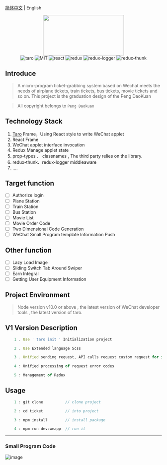 [简体中文](./README.md) | English

<div align='center'>
  <img src='https://github.com/PDKSophia/erek-ticket/raw/master/images/logo.png' width=260 height=130 />
</div>

<div align="center">
  <img src="https://img.shields.io/badge/taro-1.2.13-blue.svg" alt="taro">
  <img src="https://img.shields.io/badge/license-MIT-orange.svg" alt="MIT">
  <img src="https://img.shields.io/badge/react-16.4.1-yellow.svg" alt="react">
  <img src="https://img.shields.io/badge/react--redux-5.0.7-green.svg" alt="redux">
  <img src="https://img.shields.io/badge/redux--logger-3.0.6-red.svg" alt="redux-logger">
  <img src="https://img.shields.io/badge/redux--thunk-2.3.0-yellow.svg" alt="redux-thunk">
</div>

## Introduce

> A micro-program ticket-grabbing system based on Wechat meets the needs of airplane tickets, train tickets, bus tickets, movie tickets and so on. This project is the graduation design of the Peng DaoKuan

> All copyright belongs to `Peng Daokuan`

## Technology Stack

1. [Taro](https://nervjs.github.io/taro/) Frame，Using React style to write WeChat applet
2. React Frame
3. WeChat applet interface invocation
4. Redux Manage applet state
5. prop-types 、 classnames , The third party relies on the library.
6. redux-thunk、redux-logger middleaware
7. ....

## Target function

- [ ] Authorize login
- [ ] Plane Station
- [ ] Train Station
- [ ] Bus Station
- [ ] Movie List
- [ ] Movie Order Code
- [ ] Two Dimensional Code Generation
- [ ] WeChat Small Program template Information Push

## Other function

- [ ] Lazy Load Image
- [ ] Sliding Switch Tab Around Swiper
- [ ] Earn Integral
- [ ] Getting User Equipment Information

## Project Environment

> Node version v10.0 or above , the latest version of WeChat developer tools , the latest version of taro.

## V1 Version Description

```javascript
    1 . Use ' taro init ' Initialization project

    2 . Use Extended language Scss

    3 . Unified sending request, API calls request custom request for interface invocation

    4 : Unified processing of request error codes

    5 : Management of Redux
```

## Usage

```javascript
    1 : git clone          // clone project

    2 : cd ticket          // into project

    3 : npm install        // install package

    4 : npm run dev:weapp  // run it
```

---

### Small Program Code

![image](https://coding.net/u/PPPengDK/p/Ticket/git/blob/master/images/ticket.jpg)
